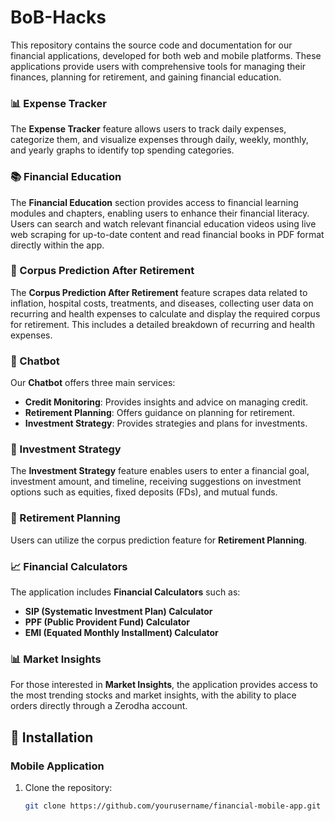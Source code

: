 # BoB-Hacks

This repository contains the source code and documentation for our financial applications, developed for both web and mobile platforms. These applications provide users with comprehensive tools for managing their finances, planning for retirement, and gaining financial education.

### 📊 Expense Tracker

The **Expense Tracker** feature allows users to track daily expenses, categorize them, and visualize expenses through daily, weekly, monthly, and yearly graphs to identify top spending categories.

### 📚 Financial Education

The **Financial Education** section provides access to financial learning modules and chapters, enabling users to enhance their financial literacy. Users can search and watch relevant financial education videos using live web scraping for up-to-date content and read financial books in PDF format directly within the app.

### 🔮 Corpus Prediction After Retirement

The **Corpus Prediction After Retirement** feature scrapes data related to inflation, hospital costs, treatments, and diseases, collecting user data on recurring and health expenses to calculate and display the required corpus for retirement. This includes a detailed breakdown of recurring and health expenses.

### 🤖 Chatbot

Our **Chatbot** offers three main services: 
- **Credit Monitoring**: Provides insights and advice on managing credit.
- **Retirement Planning**: Offers guidance on planning for retirement.
- **Investment Strategy**: Provides strategies and plans for investments.

### 💼 Investment Strategy

The **Investment Strategy** feature enables users to enter a financial goal, investment amount, and timeline, receiving suggestions on investment options such as equities, fixed deposits (FDs), and mutual funds.

### 🧓 Retirement Planning

Users can utilize the corpus prediction feature for **Retirement Planning**.

### 📈 Financial Calculators

The application includes **Financial Calculators** such as:
- **SIP (Systematic Investment Plan) Calculator**
- **PPF (Public Provident Fund) Calculator**
- **EMI (Equated Monthly Installment) Calculator**

### 📊 Market Insights

For those interested in **Market Insights**, the application provides access to the most trending stocks and market insights, with the ability to place orders directly through a Zerodha account.

## 🚀 Installation

### Mobile Application

1. Clone the repository:
   ```bash
   git clone https://github.com/yourusername/financial-mobile-app.git
